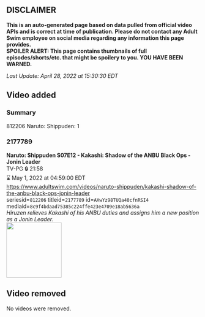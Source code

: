 ## DISCLAIMER
**This is an auto-generated page based on data pulled from official video APIs and is correct at time of publication. Please do not contact any Adult Swim employee on social media regarding any information this page provides.**  
**SPOILER ALERT: This page contains thumbnails of full episodes/shorts/etc. that might be spoilery to you. YOU HAVE BEEN WARNED.**  

_Last Update: April 28, 2022 at 15:30:30 EDT_
## Video added
### Summary
812206 Naruto: Shippuden: 1  
### 2177789
**Naruto: Shippuden S07E12 - Kakashi: Shadow of the ANBU Black Ops - Jonin Leader**  
TV-PG 🔒 21:58  
⌛ May 1, 2022 at 04:59:00 EDT  
https://www.adultswim.com/videos/naruto-shippuden/kakashi-shadow-of-the-anbu-black-ops-jonin-leader  
seriesid=`812206` titleid=`2177789` id=`AXwYz98TUQa40cfnRSI4` mediaid=`8c9f4bdaad75385c224ffe423e4709e18ab5636a`  
_Hiruzen relieves Kakashi of his ANBU duties and assigns him a new position as a Jonin Leader._  
<a href="https://media.cdn.adultswim.com/uploads/20211001/thumbnails/2_211011027297-NarutoShippuden_360_KakashiShadowOfTheANBUBlackOpsJoninLeader.png"><img src="https://media.cdn.adultswim.com/uploads/20211001/thumbnails/2_211011027297-NarutoShippuden_360_KakashiShadowOfTheANBUBlackOpsJoninLeader.png" height="144px" /></a>
## Video removed
No videos were removed.  
